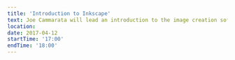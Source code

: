 ```yaml
---
title: 'Introduction to Inkscape'
text: Joe Cammarata will lead an introduction to the image creation software Inkscape. 
location:
date: 2017-04-12
startTime: '17:00'
endTime: '18:00'
---
```

